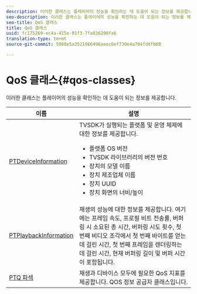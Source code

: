 ```yaml
---
description: 이러한 클래스는 플레이어의 성능을 확인하는 데 도움이 되는 정보를 제공합니다.
seo-description: 이러한 클래스는 플레이어의 성능을 확인하는 데 도움이 되는 정보를 제공합니다.
seo-title: QoS 클래스
title: QoS 클래스
uuid: fc175269-ec4a-415e-91f3-7fa036290fa6
translation-type: tm+mt
source-git-commit: 5908e5a3521966496aeec0ef730e4a704fddfb68

---
```



# QoS 클래스{#qos-classes}

이러한 클래스는 플레이어의 성능을 확인하는 데 도움이 되는 정보를 제공합니다.

<table frame="all" colsep="1" rowsep="1" id="table_2893EFF9755149159A4F94E781C76B6E"> 
 <thead> 
  <tr rowsep="1"> 
   <th colname="1" class="entry"> 이름 </th> 
   <th colname="2" class="entry"> 설명 </th> 
  </tr> 
 </thead>
 <tbody> 
  <tr rowsep="1"> 
   <td colname="1"> <a href="https://help.adobe.com/en_US/primetime/api/psdk/appledoc/Classes/PTDeviceInformation.html" format="html" scope="external"> PTDeviceInformation</a> </td> 
   <td colname="2">TVSDK가 실행되는 플랫폼 및 운영 체제에 대한 정보를 제공합니다. 
    <ul id="ul_0DE69F3B38E84964AB98DCCD11E5E123"> 
     <li id="li_19B2D1889FCA4B0F8FCB0EE8F87353B2">플랫폼 OS 버전 </li> 
     <li id="li_CA35F4A48FD34555AC7D7832D5997AD4">TVSDK 라이브러리의 버전 번호 </li> 
     <li id="li_30D38320C2A3440E92C0A477FFFBF9A0">장치의 모델 이름 </li> 
     <li id="li_2D15164B987E405685B96A900EBF041D">장치 제조업체 이름 </li> 
     <li id="li_B78485CB9580444DB9694404706BA191">장치 UUID </li> 
     <li id="li_841EA77499B44F0692192F9DE1A798E4">장치 화면의 너비/높이 </li> 
    </ul> </td> 
  </tr> 
  <tr rowsep="1"> 
   <td colname="1"><a href="https://help.adobe.com/en_US/primetime/api/psdk/appledoc/Classes/PTPlaybackInformation.html" format="html" scope="external"> PTPlaybackInformation</a> </td> 
   <td colname="2"> 재생의 성능에 대한 정보를 제공합니다. 여기에는 프레임 속도, 프로필 비트 전송률, 버퍼링 시 소요된 총 시간, 버퍼링 시도 횟수, 첫 번째 비디오 조각에서 첫 번째 바이트를 얻는 데 걸린 시간, 첫 번째 프레임을 렌더링하는 데 걸린 시간, 현재 버퍼링 길이 및 버퍼 시간이 포함됩니다. </td> 
  </tr> 
  <tr rowsep="1"> 
   <td colname="1"><a href="https://help.adobe.com/en_US/primetime/api/psdk/appledoc/Classes/PTQoSProvider.html" format="html" scope="external"> PTQ 파섹</a> </td> 
   <td colname="2">
    <ph>
      재생과 디바이스 모두에 필요한 QoS 지표를 제공합니다.
    </ph>
    <ph>
      QOS 정보 공급자 클래스입니다.
    </ph> </td> 
  </tr> 
 </tbody> 
</table>

